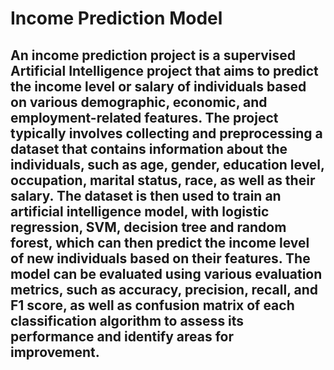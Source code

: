 # Income Prediction Model

## An income prediction project is a supervised Artificial Intelligence project that aims to predict the income level or salary of individuals based on various demographic, economic, and employment-related features. The project typically involves collecting and preprocessing a dataset that contains information about the individuals, such as age, gender, education level, occupation, marital status, race, as well as their salary. The dataset is then used to train an artificial intelligence model, with logistic regression, SVM, decision tree and random forest, which can then predict the income level of new individuals based on their features. The model can be evaluated using various evaluation metrics, such as accuracy, precision, recall, and F1 score, as well as confusion matrix of each classification algorithm to assess its performance and identify areas for improvement.